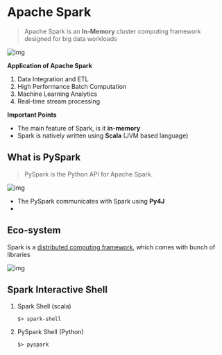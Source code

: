 # Apache Spark

> Apache Spark is an **In-Memory** cluster computing framework designed for big data workloads

![img](https://lh7-rt.googleusercontent.com/docsz/AD_4nXc3jyVhRCwQ8yPL8-dB4SqZnqfudm0V-xn5qo3I5g7MLfQ_vD9XK-qoABNXiVP_7CHAUP7G_mtoI_BOlmjz8KnmO9xqQRekQrNB_V4H5bdB-7tvDLlANDt-FPwH-RqQjGAT5enDLxFXKkLlpYrM4a1Mvs6B?key=KG4XycolQz2vWFq2bNIfEQ)

**Application of Apache Spark**

1. Data Integration and ETL
2. High Performance Batch Computation
3. Machine Learning Analytics
4. Real-time stream processing

**Important Points**

* The main feature of Spark, is it **in-memory** 
* Spark is natively written using **Scala** (JVM based language)



## What is PySpark

> PySpark is the Python API for Apache Spark.



![img](https://lh7-rt.googleusercontent.com/docsz/AD_4nXciR4ZsvTPtS05yjRUatMaBiWAECVsI7ymj3uzwOKcgkViyBFglL5sFRkEqeFqKFz1nLGjZQPNJqnTuACLUxQ25NYMd6CUt4JwhS9PU-acyeraunRgxkgjC7V5aRs9xmbvOcG-oRG7zeWbmu2TbQDwRx5Y?key=uvmlVet7-pBAx-jz0PuzLA)

* The PySpark communicates with Spark using **Py4J**
* 

## Eco-system

Spark is a <u>distributed computing framework,</u> which comes with bunch of libraries

![img](https://lh7-rt.googleusercontent.com/docsz/AD_4nXciUOPtET1s3nsP_jHbNbrKGbcwyfJC7TUc4Dk1dvIvChATEXSlch18vgFO9046-nQcIeQqpBvtVJkpFX7hGSAYUSXE49fbO33BGDcrBEU46YIRAUkI6UWVoKyxafHWmgXWnND1GOznwdbtRMv0Uqo-O5o?key=tHXUAiwd9ksVr1IakYoP6A)



## Spark Interactive Shell

1. Spark Shell (scala)

   ```
   $> spark-shell
   ```

   

2. PySpark Shell (Python)

   ```
   $> pyspark
   ```

   











